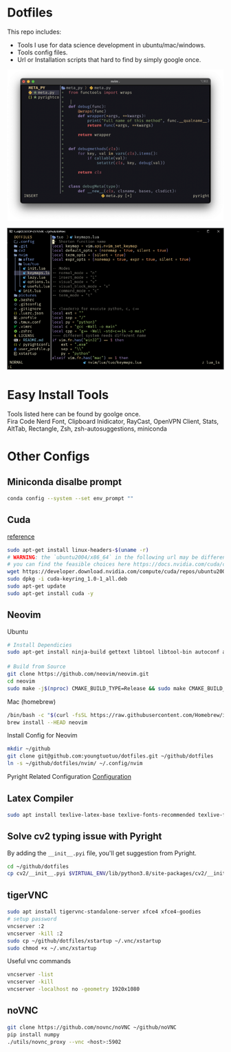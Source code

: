 # Dotfiles

This repo includes:
* Tools I use for data science development in ubuntu/mac/windows.
* Tools config files.
* Url or Installation scripts that hard to find by simply google once.

<p align="center">
    <img src="pictures/mac.png"/>
</p>
<p align="center">
    <img src="pictures/win.png"/>
</p>


# Easy Install Tools
Tools listed here can be found by goolge once.<br>
Fira Code Nerd Font, Clipboard Inidicator, RayCast, OpenVPN Client, Stats, AltTab, Rectangle, Zsh, zsh-autosuggestions, miniconda

# Other Configs
## Miniconda disalbe prompt
```bash
conda config --system --set env_prompt ""
```
## Cuda
[reference](https://docs.nvidia.com/cuda/cuda-installation-guide-linux/index.html)

```bash
sudo apt-get install linux-headers-$(uname -r)
# WARNING: the `ubuntu2004/x86_64` in the following url may be different, remember to change it.
# you can find the feasible choices here https://docs.nvidia.com/cuda/cuda-installation-guide-linux/index.html#network-repo-installation-for-ubuntu
wget https://developer.download.nvidia.com/compute/cuda/repos/ubuntu2004/x86_64/cuda-keyring_1.0-1_all.deb
sudo dpkg -i cuda-keyring_1.0-1_all.deb
sudo apt-get update
sudo apt-get install cuda -y
```

## Neovim
  
Ubuntu
```bash
# Install Dependicies
sudo apt-get install ninja-build gettext libtool libtool-bin autoconf automake cmake g++ pkg-config unzip curl doxygen -y

# Build from Source
git clone https://github.com/neovim/neovim.git
cd neovim
sudo make -j$(nproc) CMAKE_BUILD_TYPE=Release && sudo make CMAKE_BUILD_TYPE=Release install
```

Mac (homebrew)
  
```bash
/bin/bash -c "$(curl -fsSL https://raw.githubusercontent.com/Homebrew/install/HEAD/install.sh)"
brew install --HEAD neovim
```
Install Config for Neovim
  
```bash
mkdir ~/github
git clone git@github.com:youngtuotuo/dotfiles.git ~/github/dotfiles
ln -s ~/github/dotfiles/nvim/ ~/.config/nvim
```
Pyright Related Configuration
[Configuration](https://github.com/microsoft/pyright/blob/main/docs/configuration.md)

## Latex Compiler

```bash
sudo apt install texlive-latex-base texlive-fonts-recommended texlive-fonts-extra texlive-latex-extra texlive-xetex latexmk -y
```

## Solve cv2 typing issue with Pyright

By adding the `__init__.pyi` file, you'll get suggestion from Pyright.<br>
```bash
cd ~/github/dotfiles
cp cv2/__init__.pyi $VIRTUAL_ENV/lib/python3.8/site-packages/cv2/__init__.pyi
```

## tigerVNC

```bash
sudo apt install tigervnc-standalone-server xfce4 xfce4-goodies
# setup password
vncserver :2
vncserver -kill :2
sudo cp ~/github/dotfiles/xstartup ~/.vnc/xstartup
sudo chmod +x ~/.vnc/xstartup
```
Useful vnc commands
```bash
vncserver -list
vncserver -kill
vncserver -localhost no -geometry 1920x1080
```

## noVNC

```bash
git clone https://github.com/novnc/noVNC ~/github/noVNC
pip install numpy
./utils/novnc_proxy --vnc <host>:5902
```
